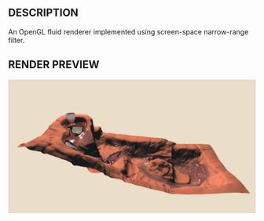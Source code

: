 ## DESCRIPTION

An OpenGL fluid renderer implemented using screen-space narrow-range filter.

## RENDER PREVIEW

![Render Preview](assets/render-preview.png)